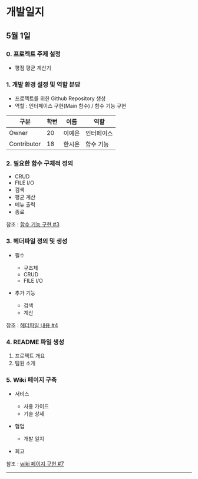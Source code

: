 # 개발일지


## 5월 1일

### **0. 프로젝트 주제 설정**
- 평점 평균 계산기


### **1. 개발 환경 설정 및 역할 분담**
   - 프로젝트를 위한 Github Repository 생성   
   - 역할 : 인터페이스 구현(Main 함수) / 함수 기능 구현


| 구분        | 학번 | 이름   | 역할      |   
|-------------|-----|--------|-----------|   
| Owner       | 20  | 이예은 | 인터페이스 |
| Contributor | 18  | 한시온 | 함수 기능  |


### **2. 필요한 함수 구체적 정의**
- CRUD
- FILE I/O
- 검색
- 평균 계산
- 메뉴 출력
- 종료

참조 : [함수 기능 구현 #3](https://github.com/22000546/2021OSSL_TeamProject/issues/3)


### **3. 헤더파일 정의 및 생성**

- 필수
  * 구조체
  * CRUD
  * FILE I/O

- 추가 기능
  * 검색
  * 계산

참조 : [헤더파일 내용 #4](https://github.com/22000546/2021OSSL_TeamProject/issues/4)


### **4. README 파일 생성**

1. 프로젝트 개요
2. 팀원 소개

### **5. Wiki 페이지 구축**

- 서비스

  * 사용 가이드
  * 기술 상세

- 협업
  * 개발 일지

- 회고

참조 : [wiki 페이지 구현 #7](https://github.com/22000546/2021OSSL_TeamProject/issues/7)

---